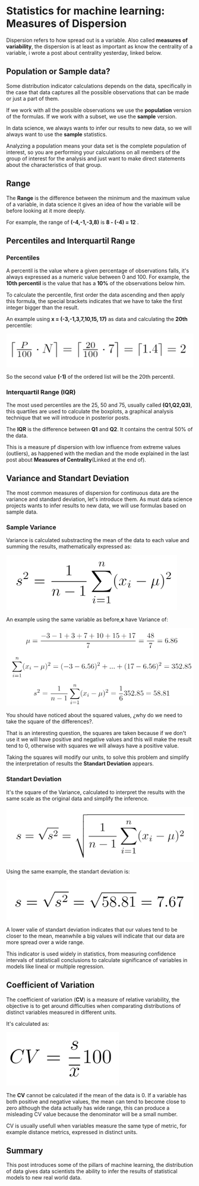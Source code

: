 # Statistics for machine learning: Measures of Dispersion

Dispersion refers to how spread out is a variable. Also called **measures of variability**, the dispersion is at least as important as know the centrality of a variable, i wrote a post about centrality yesterday, linked below.

## Population or Sample data?

Some distribution indicator calculations depends on the data, specifically in the case that data captures all the possible observations that can be made or just a part of them. 

If we work with all the possible observations we use the **population** version of the formulas. If we work with a subset, we use the **sample** version.

In data science, we always wants to infer our results to new data, so we will always want to use the **sample** statistics.

Analyzing a population means your data set is the complete population of interest, so you are performing your calculations on all members of the group of interest for the analysis and just want to make direct statements about the characteristics of that group.

## Range

The **Range** is the difference between the minimum and the maximum value of a variable, in data science it gives an idea of how the variable will be before looking at it more deeply.

For example, the range of **__(-4,-1,-3,8)__** is **__8 - (-4) = 12__** .


## Percentiles and Interquartil Range

### Percentiles

A percentil is the value where a given percentage of observations falls, it's always expressed as a numeric value between 0 and 100. For example, the **10th percentil** is the value that has a **__10%__** of the observations below him.

To calculate the percentile, first order the data ascending and then apply this formula, the special brackets indicates that we have to take the first integer bigger than the result.

An example using **__x = (-3,-1,3,7,10,15, 17)__** as data and calculating the **20th** percentile:

![Image of DT](https://github.com/CrunchyPistacho/100DaysOfML/blob/master/Basic_Statics/images/Percentil%201.PNG)

So the second value **(-1)** of the ordered list will be the 20th percentil.

### Interquartil Range (IQR)

The most used percentiles are the 25, 50 and 75, usually called **(Q1,Q2,Q3)**, this quartiles are used to calculate the boxplots, a graphical analysis technique that we will introduce in posterior posts.

The **IQR** is the difference between **__Q1__** and **__Q2__**. It contains the central 50% of the data.

This is a measure pf dispersion with low influence from extreme values (outliers), as happened with the median and the mode explained in the last post about **Measures of Centrality**(Linked at the end of).

## Variance and Standart Deviation

The most common measures of dispersion for continuous data are the variance and standard deviation, let's introduce them. As must data science projects wants to infer results to new data, we will use formulas based on sample data.

### Sample Variance

Variance is calculated substracting the mean of the data to each value and summing the results, mathematically expressed as:

![Image of DT](https://github.com/CrunchyPistacho/100DaysOfML/blob/master/Basic_Statics/images/Deviation.PNG)

An example using the same variable as before,**x** have Variance of:

![Image of DT](https://github.com/CrunchyPistacho/100DaysOfML/blob/master/Basic_Statics/images/Deviation_example.PNG)

You should have noticed about the squared values, ¿why do we need to take the square of the differences?. 

That is an interesting question, the squares are taken because if we don't use it we will have positive and negative values and this will make the result tend to 0, otherwise with squares we will always have a positive value.

Taking the squares will modify our units, to solve this problem and simplify the interpretation of results the **Standart Deviation** appears.

### Standart Deviation

It's the square of the Variance, calculated to interpret the results with the same scale as the original data and simplify the inference.

![Image of DT](https://github.com/CrunchyPistacho/100DaysOfML/blob/master/Basic_Statics/images/Variance.PNG)

Using the same example, the standart deviation is:

![Image of DT](https://github.com/CrunchyPistacho/100DaysOfML/blob/master/Basic_Statics/images/Variance_example.PNG)

A lower valie of standart deviation indicates that our values tend to be closer to the mean, meanwhile a big values will indicate that our data are more spread over a wide range.

This indicator is used widely in statistics,  from measuring confidence intervals of statisticall conclusions to calculate significance of variables in models like lineal or multiple regression.

## Coefficient of Variation

The coefficient of variation (**CV**) is a measure of relative variability, the objective is to get around difficulties when comparating distributions of distinct variables measured in different units.

It's calculated as:

![Image of DT](https://github.com/CrunchyPistacho/100DaysOfML/blob/master/Basic_Statics/images/CoefVar.PNG)

The **CV** cannot be calculated if the mean of the data is 0. If a variable has both positive and negative values, the mean can tend to become close to zero although the data actually has wide range, this can produce a misleading CV value because the denominator will be a small number.

CV is usually usefull when variables measure the same type of metric, for example distance metrics, expressed in distinct units.

## Summary

This post introduces some of the pillars of machine learning, the distribution of data gives data scientists the ability to infer the results of statistical models to new real world data.




